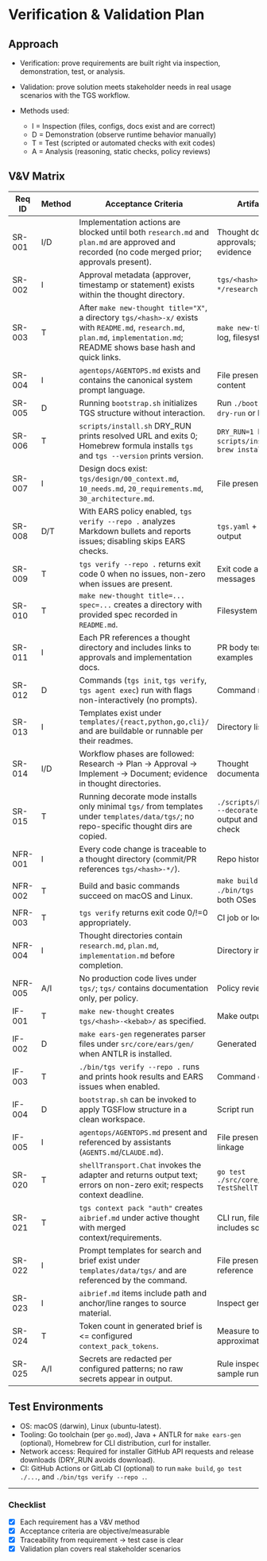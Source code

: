 # Verification & Validation Plan

## Approach
- Verification: prove requirements are built right via inspection, demonstration, test, or analysis.  
- Validation: prove solution meets stakeholder needs in real usage scenarios with the TGS workflow.  

- Methods used:
  - I = Inspection (files, configs, docs exist and are correct)
  - D = Demonstration (observe runtime behavior manually)
  - T = Test (scripted or automated checks with exit codes)
  - A = Analysis (reasoning, static checks, policy reviews)

## V&V Matrix
| Req ID | Method | Acceptance Criteria | Artifact/Test |
|--------|--------|---------------------|---------------|
| SR-001 | I/D    | Implementation actions are blocked until both `research.md` and `plan.md` are approved and recorded (no code merged prior; approvals present). | Thought docs with approvals; process evidence |
| SR-002 | I      | Approval metadata (approver, timestamp or statement) exists within the thought directory. | `tgs/<hash>-*/research.md`, `plan.md` |
| SR-003 | T      | After `make new-thought title="X"`, a directory `tgs/<hash>-x/` exists with `README.md`, `research.md`, `plan.md`, `implementation.md`; README shows base hash and quick links. | `make new-thought` run log, filesystem check |
| SR-004 | I      | `agentops/AGENTOPS.md` exists and contains the canonical system prompt language. | File presence and content |
| SR-005 | D      | Running `bootstrap.sh` initializes TGS structure without interaction. | Run `./bootstrap.sh --dry-run` or local demo |
| SR-006 | T      | `scripts/install.sh` DRY_RUN prints resolved URL and exits 0; Homebrew formula installs `tgs` and `tgs --version` prints version. | `DRY_RUN=1 bash scripts/install.sh`; `brew install tgs` |
| SR-007 | I      | Design docs exist: `tgs/design/00_context.md`, `10_needs.md`, `20_requirements.md`, `30_architecture.md`. | File presence |
| SR-008 | D/T    | With EARS policy enabled, `tgs verify --repo .` analyzes Markdown bullets and reports issues; disabling skips EARS checks. | `tgs.yaml` + `tgs verify` output |
| SR-009 | T      | `tgs verify --repo .` returns exit code 0 when no issues, non-zero when issues are present. | Exit code and stderr messages |
| SR-010 | T      | `make new-thought title=... spec=...` creates a directory with provided spec recorded in `README.md`. | Filesystem check |
| SR-011 | I      | Each PR references a thought directory and includes links to approvals and implementation docs. | PR body template or examples |
| SR-012 | D      | Commands (`tgs init`, `tgs verify`, `tgs agent exec`) run with flags non-interactively (no prompts). | Command runs/logs |
| SR-013 | I      | Templates exist under `templates/{react,python,go,cli}/` and are buildable or runnable per their readmes. | Directory listing |
| SR-014 | I/D    | Workflow phases are followed: Research → Plan → Approval → Implement → Document; evidence in thought directories. | Thought documentation trail |
| SR-015 | T      | Running decorate mode installs only minimal `tgs/` from templates under `templates/data/tgs/`; no repo-specific thought dirs are copied. | `./scripts/bootstrap.sh --decorate --dry-run` output and filesystem check |
| NFR-001 | I     | Every code change is traceable to a thought directory (commit/PR references `tgs/<hash>-*/`). | Repo history & PRs |
| NFR-002 | T     | Build and basic commands succeed on macOS and Linux. | `make build && ./bin/tgs --version` on both OSes |
| NFR-003 | T     | `tgs verify` returns exit code 0/!=0 appropriately. | CI job or local script |
| NFR-004 | I     | Thought directories contain `research.md`, `plan.md`, `implementation.md` before completion. | Directory inspection |
| NFR-005 | A/I   | No production code lives under `tgs/`; `tgs/` contains documentation only, per policy. | Policy review, tree scan |
| IF-001 | T      | `make new-thought` creates `tgs/<hash>-<kebab>/` as specified. | Make output and files |
| IF-002 | D      | `make ears-gen` regenerates parser files under `src/core/ears/gen/` when ANTLR is installed. | Generated files exist |
| IF-003 | T      | `./bin/tgs verify --repo .` runs and prints hook results and EARS issues when enabled. | Command output |
| IF-004 | D      | `bootstrap.sh` can be invoked to apply TGSFlow structure in a clean workspace. | Script run |
| IF-005 | I      | `agentops/AGENTOPS.md` present and referenced by assistants (`AGENTS.md`/`CLAUDE.md`). | File presence and linkage |
| SR-020 | T      | `shellTransport.Chat` invokes the adapter and returns output text; errors on non-zero exit; respects context deadline. | `go test ./src/core/brain -run TestShellTransport*` |
| SR-021 | T      | `tgs context pack "auth"` creates `aibrief.md` under active thought with merged context/requirements. | CLI run, file exists and includes sources |
| SR-022 | I      | Prompt templates for search and brief exist under `templates/data/tgs/` and are referenced by the command. | File presence and code reference |
| SR-023 | I      | `aibrief.md` items include path and anchor/line ranges to source material. | Inspect generated brief |
| SR-024 | T      | Token count in generated brief is <= configured `context_pack_tokens`. | Measure tokens or approximate count |
| SR-025 | A/I    | Secrets are redacted per configured patterns; no raw secrets appear in output. | Rule inspection and sample runs |

## Test Environments
- OS: macOS (darwin), Linux (ubuntu-latest).  
- Tooling: Go toolchain (per `go.mod`), Java + ANTLR for `make ears-gen` (optional), Homebrew for CLI distribution, curl for installer.  
- Network access: Required for installer GitHub API requests and release downloads (DRY_RUN avoids download).  
- CI: GitHub Actions or GitLab CI (optional) to run `make build`, `go test ./...`, and `./bin/tgs verify --repo .`.  

---

### Checklist
- [x] Each requirement has a V&V method  
- [x] Acceptance criteria are objective/measurable  
- [x] Traceability from requirement → test case is clear  
- [x] Validation plan covers real stakeholder scenarios  
